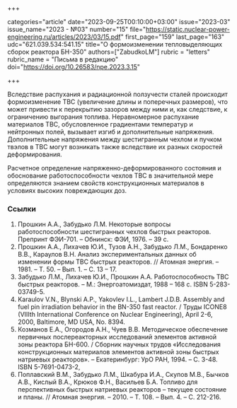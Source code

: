 +++

categories="article"
date="2023-09-25T00:10:00+03:00"
issue="2023-03"
issue_name="2023 - №03"
number="15"
file="https://static.nuclear-power-engineering.ru/articles/2023/03/15.pdf"
first_page="159"
last_page="163"
udc="621.039.534:541.15"
title="О формоизменении тепловыделяющих сборок реактора БН-350"
authors=["ZabudkoLM"]
rubric = "letters"
rubric_name = "Письма в редакцию"
doi="https://doi.org/10.26583/npe.2023.3.15"

+++

Вследствие распухания и радиационной ползучести сталей происходит формоизменение ТВС (увеличение длины и поперечных размеров), что может привести к перекрытию зазоров между ними и, как следствие, к ограничению выгорания топлива. Неравномерное распухание материалов ТВС, обусловленное градиентами температур и нейтронных полей, вызывает изгиб и дополнительные напряжения. Дополнительные напряжения между шестигранным чехлом и пучком твэлов в ТВС могут возникать также вследствие их разных скоростей деформирования.

Расчетное определение напряженно-деформированного состояния и обоснование работоспособности чехлов ТВС в значительной мере определяются знанием свойств конструкционных материалов в условиях высоких повреждающих доз.

### Ссылки

1. Прошкин А.А., Забудько Л.М. Некоторые вопросы работоспособности шестигранных чехлов быстрых реакторов. Препринт ФЭИ-701. – Обнинск: ФЭИ, 1976. – 39 с.
2. Прошкин А.А., Лихачев Ю.И., Тузов А.Н., Забудько Л.М., Бондаренко В.В., Караулов В.Н. Анализ экспериментальных данных об изменении формы ТВС быстрых реакторов. // Атомная энергия. – 1981. – Т. 50. – Вып. 1. – С. 13 – 17.
3. Забудько Л.М., Лихачев Ю.И., Прошкин А.А. Работоспособность ТВС быстрых реакторов. – М.: Энергоатомиздат, 1988 – 168 с. ISBN 5-283-03749-5.
4. Karaulov V.N., Blynski A.P., Yakovlev I.L., Lambert J.D.B. Assembly and fuel pin irradiation behavior in the BN-350 fast reactor. / Труды ICONE8 (VIIIth International Conference on Nuclear Engineering), April 2-6, 2000, Baltimore, MD USA, No. 8394.
5. Козманов Е.А., Огородов А.Н., Чуев В.В. Методическое обеспечение первичных послереакторных исследований элементов активной зоны реактора БН-600. / Сборник научных трудов «Исследования конструкционных материалов элементов активной зоны быстрых натриевых реакторов». – Екатеринбург: УрО РАН, 1994. – С. 3-48. ISBN 5-7691-0473-2,
6. Поплавский В.М., Забудько Л.М., Шкабура И.А., Скупов М.В., Бычков А.В., Кислый В.А., Крюков Ф.Н., Васильев Б.А. Топливо для перспективных быстрых натриевых реакторов – текущее состояние и планы. // Атомная энергия. – 2010. – Т. 108. – Вып. 4. – С. 212-216.